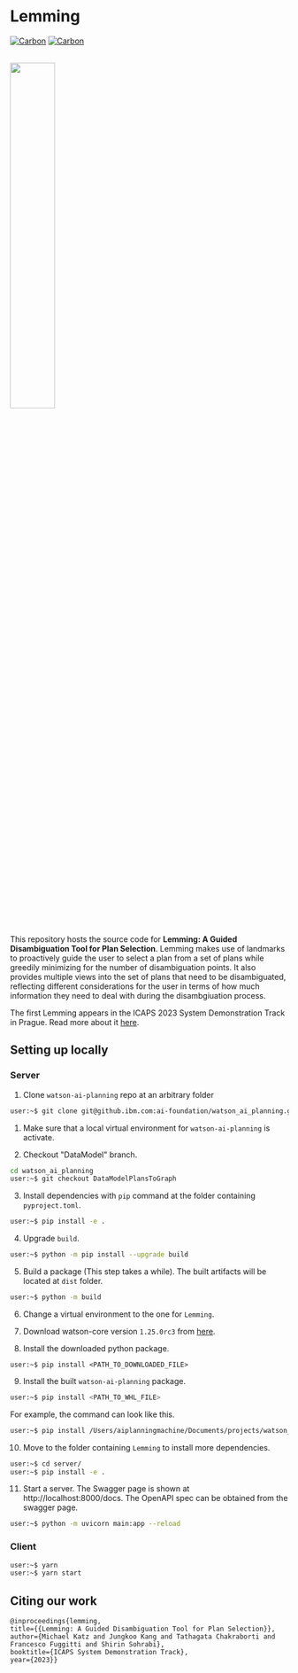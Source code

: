 # Lemming

[![Carbon](https://img.shields.io/badge/carbon-v11-blue)](https://www.carbondesignsystem.com)
[![Carbon](https://img.shields.io/badge/python-3.10-green)](https://www.carbondesignsystem.com)

<br/>
<img src="https://media.github.ibm.com/user/93001/files/c843e2f5-b515-4c1a-bcb2-988ca0bf40e7" width="40%" height="auto"/>

This repository hosts the source code for **Lemming: A Guided Disambiguation Tool for Plan Selection**.
Lemming makes use of landmarks to proactively guide the user to select a plan from a set of plans
while greedily minimizing for the number of disambiguation points. It also provides multiple views into the set of
plans that need to be disambiguated, reflecting different considerations for the user in terms of how much
information they need to deal with during the disambgiuation process.

The first Lemming appears in the ICAPS 2023 System Demonstration Track in Prague.
Read more about it [here]().

## Setting up locally

### Server

1. Clone `watson-ai-planning` repo at an arbitrary folder

```bash
user:~$ git clone git@github.ibm.com:ai-foundation/watson_ai_planning.git
```

1. Make sure that a local virtual environment for `watson-ai-planning` is activate.

2. Checkout "DataModel" branch.

```bash
cd watson_ai_planning
user:~$ git checkout DataModelPlansToGraph
```

3. Install dependencies with `pip` command at the folder containing `pyproject.toml`.

```bash
user:~$ pip install -e .
```

4. Upgrade `build`.

```bash
user:~$ python -m pip install --upgrade build
```

5. Build a package (This step takes a while). The built artifacts will be located at `dist` folder.

```bash
user:~$ python -m build
```

6. Change a virtual environment to the one for `Lemming`.

7. Download watson-core version `1.25.0rc3` from [here](https://na.artifactory.swg-devops.com/ui/packages/pypi:%2F%2Fwatson-core/1.25.0rc3?name=watson-core&type=packages). 

8. Install the downloaded python package.

```
user:~$ pip install <PATH_TO_DOWNLOADED_FILE>
```

9. Install the built `watson-ai-planning` package.

```bash
user:~$ pip install <PATH_TO_WHL_FILE>
```

For example, the command can look like this.

```bash
user:~$ pip install /Users/aiplanningmachine/Documents/projects/watson_ai_planning/dist/watson_ai_planning-0.1.dev210+ge39b9b1.d20230524-py3-none-any.whl
```

10. Move to the folder containing `Lemming` to install more dependencies.

```bash
user:~$ cd server/
user:~$ pip install -e .
```

11. Start a server. The Swagger page is shown at http://localhost:8000/docs. The OpenAPI spec can be obtained from the swagger page.

```bash
user:~$ python -m uvicorn main:app --reload
```

### Client

```bash
user:~$ yarn
user:~$ yarn start
```

## Citing our work

```
@inproceedings{lemming,
title={{Lemming: A Guided Disambiguation Tool for Plan Selection}},
author={Michael Katz and Jungkoo Kang and Tathagata Chakraborti and Francesco Fuggitti and Shirin Sohrabi},
booktitle={ICAPS System Demonstration Track},
year={2023}}
```
